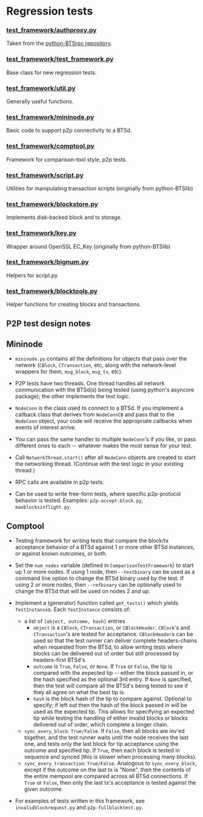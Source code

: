 Regression tests
================

### [test_framework/authproxy.py](test_framework/authproxy.py)
Taken from the [python-BTSrpc repository](https://github.com/jgarzik/python-BTSrpc).

### [test_framework/test_framework.py](test_framework/test_framework.py)
Base class for new regression tests.

### [test_framework/util.py](test_framework/util.py)
Generally useful functions.

### [test_framework/mininode.py](test_framework/mininode.py)
Basic code to support p2p connectivity to a BTSd.

### [test_framework/comptool.py](test_framework/comptool.py)
Framework for comparison-tool style, p2p tests.

### [test_framework/script.py](test_framework/script.py)
Utilities for manipulating transaction scripts (originally from python-BTSlib)

### [test_framework/blockstore.py](test_framework/blockstore.py)
Implements disk-backed block and tx storage.

### [test_framework/key.py](test_framework/key.py)
Wrapper around OpenSSL EC_Key (originally from python-BTSlib)

### [test_framework/bignum.py](test_framework/bignum.py)
Helpers for script.py

### [test_framework/blocktools.py](test_framework/blocktools.py)
Helper functions for creating blocks and transactions.

P2P test design notes
---------------------

## Mininode

* ```mininode.py``` contains all the definitions for objects that pass
over the network (```CBlock```, ```CTransaction```, etc, along with the network-level
wrappers for them, ```msg_block```, ```msg_tx```, etc).

* P2P tests have two threads.  One thread handles all network communication
with the BTSd(s) being tested (using python's asyncore package); the other
implements the test logic.

* ```NodeConn``` is the class used to connect to a BTSd.  If you implement
a callback class that derives from ```NodeConnCB``` and pass that to the
```NodeConn``` object, your code will receive the appropriate callbacks when
events of interest arrive.

* You can pass the same handler to multiple ```NodeConn```'s if you like, or pass
different ones to each -- whatever makes the most sense for your test.

* Call ```NetworkThread.start()``` after all ```NodeConn``` objects are created to
start the networking thread.  (Continue with the test logic in your existing
thread.)

* RPC calls are available in p2p tests.

* Can be used to write free-form tests, where specific p2p-protocol behavior
is tested.  Examples: ```p2p-accept-block.py```, ```maxblocksinflight.py```.

## Comptool

* Testing framework for writing tests that compare the block/tx acceptance
behavior of a BTSd against 1 or more other BTSd instances, or against
known outcomes, or both.

* Set the ```num_nodes``` variable (defined in ```ComparisonTestFramework```) to start up
1 or more nodes.  If using 1 node, then ```--testbinary``` can be used as a command line
option to change the BTSd binary used by the test.  If using 2 or more nodes,
then ```--refbinary``` can be optionally used to change the BTSd that will be used
on nodes 2 and up.

* Implement a (generator) function called ```get_tests()``` which yields ```TestInstance```s.
Each ```TestInstance``` consists of:
  - a list of ```[object, outcome, hash]``` entries
    * ```object``` is a ```CBlock```, ```CTransaction```, or
    ```CBlockHeader```.  ```CBlock```'s and ```CTransaction```'s are tested for
    acceptance.  ```CBlockHeader```s can be used so that the test runner can deliver
    complete headers-chains when requested from the BTSd, to allow writing
    tests where blocks can be delivered out of order but still processed by
    headers-first BTSd's.
    * ```outcome``` is ```True```, ```False```, or ```None```.  If ```True```
    or ```False```, the tip is compared with the expected tip -- either the
    block passed in, or the hash specified as the optional 3rd entry.  If
    ```None``` is specified, then the test will compare all the BTSd's
    being tested to see if they all agree on what the best tip is.
    * ```hash``` is the block hash of the tip to compare against. Optional to
    specify; if left out then the hash of the block passed in will be used as
    the expected tip.  This allows for specifying an expected tip while testing
    the handling of either invalid blocks or blocks delivered out of order,
    which complete a longer chain.
  - ```sync_every_block```: ```True/False```.  If ```False```, then all blocks
    are inv'ed together, and the test runner waits until the node receives the
    last one, and tests only the last block for tip acceptance using the
    outcome and specified tip.  If ```True```, then each block is tested in
    sequence and synced (this is slower when processing many blocks).
  - ```sync_every_transaction```: ```True/False```.  Analogous to
    ```sync_every_block```, except if the outcome on the last tx is "None",
    then the contents of the entire mempool are compared across all BTSd
    connections.  If ```True``` or ```False```, then only the last tx's
    acceptance is tested against the given outcome.

* For examples of tests written in this framework, see
  ```invalidblockrequest.py``` and ```p2p-fullblocktest.py```.

